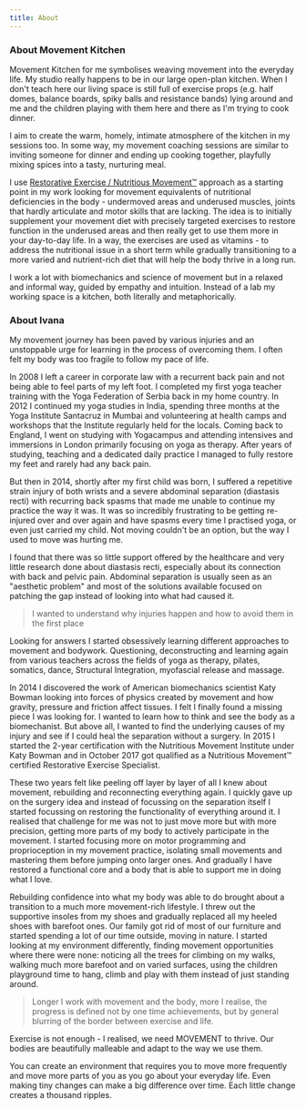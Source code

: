 ```yaml
---
title: About
---
```


### About Movement Kitchen

Movement Kitchen for me symbolises weaving movement into the everyday life. My
studio really happens to be in our large open-plan kitchen. When I don't teach
here our living space is still full of exercise props (e.g. half domes, balance
boards, spiky balls and resistance bands) lying around and me and the children
playing with them here and there as I'm trying to cook dinner.

I aim to create the warm, homely, intimate atmosphere of the kitchen in my
sessions too. In some way, my movement coaching sessions are similar to inviting
someone for dinner and ending up cooking together, playfully mixing spices into
a tasty, nurturing meal.

I use [Restorative Exercise / Nutritious Movement™][1] approach as a starting
point in my work looking for movement equivalents of nutritional deficiencies in
the body - undermoved areas and underused muscles, joints that hardly articulate
and motor skills that are lacking. The idea is to initially supplement your
movement diet with precisely targeted exercises to restore function in the
underused areas and then really get to use them more in your day-to-day life. In
a way, the exercises are used as vitamins - to address the nutritional issue in
a short term while gradually transitioning to a more varied and nutrient-rich
diet that will help the body thrive in a long run.

I work a lot with biomechanics and science of movement but in a relaxed and
informal way, guided by empathy and intuition. Instead of a lab my working space
is a kitchen, both literally and metaphorically.

### About Ivana

My movement journey has been paved by various injuries and an unstoppable urge
for learning in the process of overcoming them. I often felt my body was too
fragile to follow my pace of life.

In 2008 I left a career in corporate law with a recurrent back pain and not
being able to feel parts of my left foot. I completed my first yoga teacher
training with the Yoga Federation of Serbia back in my home country. In 2012 I
continued my yoga studies in India, spending three months at the Yoga Institute
Santacruz in Mumbai and volunteering at health camps and workshops that the
Institute regularly held for the locals. Coming back to England, I went on
studying with Yogacampus and attending intensives and immersions in London
primarily focusing on yoga as therapy. After years of studying, teaching and a
dedicated daily practice I managed to fully restore my feet and rarely had any
back pain.

But then in 2014, shortly after my first child was born, I suffered a repetitive
strain injury of both wrists and a severe abdominal separation (diastasis recti)
with recurring back spasms that made me unable to continue my practice the way
it was. It was so incredibly frustrating to be getting re-injured over and over
again and have spasms every time I practised yoga, or even just carried my
child. Not moving couldn't be an option, but the way I used to move was hurting
me.

I found that there was so little support offered by the healthcare and very
little research done about diastasis recti, especially about its connection with
back and pelvic pain. Abdominal separation is usually seen as an "aesthetic
problem" and most of the solutions available focused on patching the gap instead
of looking into what had caused it.

> I wanted to understand why injuries happen and how to avoid them in the first
> place

Looking for answers I started obsessively learning different approaches to
movement and bodywork. Questioning, deconstructing and learning again from
various teachers across the fields of yoga as therapy, pilates, somatics, dance,
Structural Integration, myofascial release and massage.

In 2014 I discovered the work of American biomechanics scientist Katy Bowman
looking into forces of physics created by movement and how gravity, pressure and
friction affect tissues. I felt I finally found a missing piece I was looking
for. I wanted to learn how to think and see the body as a biomechanist. But
above all, I wanted to find the underlying causes of my injury and see if I
could heal the separation without a surgery. In 2015 I started the 2-year
certification with the Nutritious Movement Institute under Katy Bowman and in
October 2017 got qualified as a Nutritious Movement™ certified Restorative
Exercise Specialist.

These two years felt like peeling off layer by layer of all I knew about
movement, rebuilding and reconnecting everything again. I quickly gave up on the
surgery idea and instead of focussing on the separation itself I started
focussing on restoring the functionality of everything around it. I realised
that challenge for me was not to just move more but with more precision, getting
more parts of my body to actively participate in the movement. I started
focusing more on motor programming and proprioception in my movement practice,
isolating small movements and mastering them before jumping onto larger ones.
And gradually I have restored a functional core and a body that is able to
support me in doing what I love.

Rebuilding confidence into what my body was able to do brought about a
transition to a much more movement-rich lifestyle. I threw out the supportive
insoles from my shoes and gradually replaced all my heeled shoes with barefoot
ones. Our family got rid of most of our furniture and started spending a lot of
our time outside, moving in nature. I started looking at my environment
differently, finding movement opportunities where there were none: noticing all
the trees for climbing on my walks, walking much more barefoot and on varied
surfaces, using the children playground time to hang, climb and play with them
instead of just standing around.

> Longer I work with movement and the body, more I realise, the progress is
> defined not by one time achievements, but by general blurring of the border
> between exercise and life.

Exercise is not enough - I realised, we need MOVEMENT to thrive. Our bodies are
beautifully malleable and adapt to the way we use them.

You can create an environment that requires you to move more frequently and move
more parts of you as you go about your everyday life. Even making tiny changes
can make a big difference over time. Each little change creates a thousand
ripples.

[1]: https://nutritiousmovement.com/
